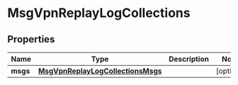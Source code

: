 
# MsgVpnReplayLogCollections

## Properties
Name | Type | Description | Notes
------------ | ------------- | ------------- | -------------
**msgs** | [**MsgVpnReplayLogCollectionsMsgs**](MsgVpnReplayLogCollectionsMsgs.md) |  |  [optional]




